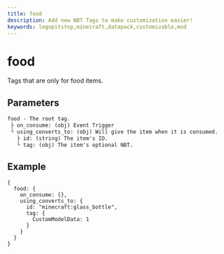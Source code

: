 ```yaml
---
title: food
description: Add new NBT Tags to make customization easier!
keywords: legopitstop,minecraft,datapack,customizable,mod
---
```


# food

Tags that are only for food items.

## Parameters

```txt
food - The root tag.
 ├ on_consume: (obj) Event Trigger
 └ using_converts_to: (obj) Will give the item when it is consumed.
   ├ id: (string) The item's ID.
   └ tag: (obj) The item's optional NBT.
```

## Example

```snbt
{
  food: {
    on_consume: {},
    using_converts_to: {
      id: "minecraft:glass_bottle",
      tag: {
        CustomModelData: 1
      }
    }
  }
}
```

